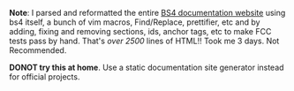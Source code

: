 **Note**: I parsed and reformatted the entire [BS4 documentation website](https://www.crummy.com/software/BeautifulSoup/bs4/doc/) using bs4 itself, a bunch of vim macros, Find/Replace, prettifier, etc and by adding, fixing and removing sections, ids, anchor tags, etc to make FCC tests pass by hand. That's _over 2500_ lines of HTML!! Took me 3 days. Not Recommended.

**DONOT try this at home**. Use a static documentation site generator instead for official projects.
